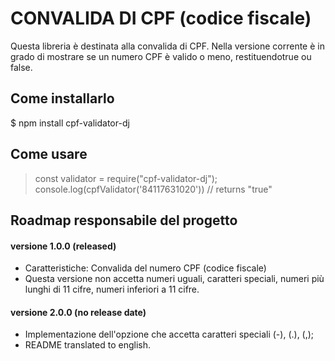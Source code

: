 # CONVALIDA DI CPF (codice fiscale)
Questa libreria è destinata alla convalida di CPF. Nella versione corrente è in grado di mostrare se un numero CPF è valido o meno, restituendotrue ou false.

## Come installarlo

$  npm install cpf-validator-dj

## Come usare

> const validator = require("cpf-validator-dj");
> console.log(cpfValidator('84117631020'))
> // returns "true"

##  Roadmap responsabile del progetto

#### versione 1.0.0 (released)

-  Caratteristiche: Convalida del numero CPF (codice fiscale)
-  Questa versione non accetta numeri uguali, caratteri speciali, numeri più lunghi di 11 cifre, numeri inferiori a 11 cifre.

#### versione 2.0.0 (no release date)

- Implementazione dell'opzione che accetta caratteri speciali (-), (.), (,);
- README translated to english.


